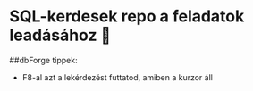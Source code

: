 # SQL-kerdesek repo a feladatok leadásához :beer:
##dbForge tippek:
- F8-al azt a lekérdezést futtatod, amiben a kurzor áll
